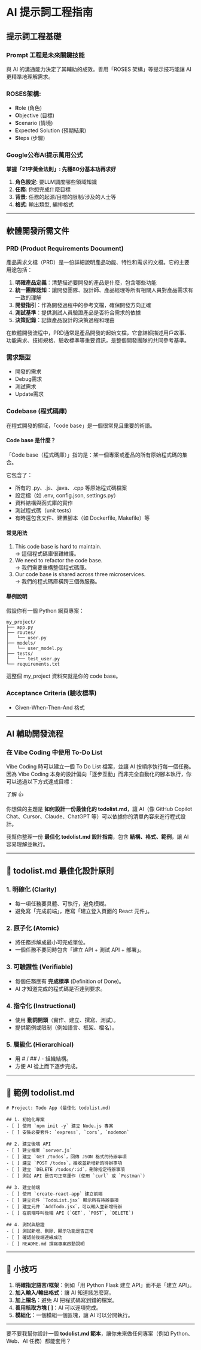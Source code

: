 # AI 提示詞工程指南

## 提示詞工程基礎

### Prompt 工程是未來關鍵技能
與 AI 的溝通能力決定了其輔助的成效。善用「ROSES 架構」等提示技巧能讓 AI 更精準地理解需求。

### ROSES架構:
- **R**ole (角色)
- **O**bjective (目標)
- **S**cenario (情境)
- **E**xpected Solution (預期結果)
- **S**teps (步驟)

### Google公布AI提示萬用公式
**掌握「21字黃金法則」: 先穩80分基本功再求好**

1. **角色設定**: 要LLM調度哪些領域知識
2. **任務**: 你想完成什麼目標
3. **背景**: 任務的起源/目標的限制/涉及的人士等
4. **格式**: 輸出類型, 編排格式

---

## 軟體開發所需文件

### PRD (Product Requirements Document)
產品需求文檔（PRD）是一份詳細說明產品功能、特性和需求的文檔。它的主要用途包括：

1. **明確產品定義**：清楚描述要開發的產品是什麼，包含哪些功能
2. **統一團隊認知**：讓開發團隊、設計師、產品經理等所有相關人員對產品需求有一致的理解
3. **開發指引**：作為開發過程中的參考文檔，確保開發方向正確
4. **測試基準**：提供測試人員驗證產品是否符合需求的依據
5. **決策記錄**：記錄產品設計的決策過程和理由

在軟體開發流程中，PRD通常是產品開發的起始文檔，它會詳細描述用戶故事、功能需求、技術規格、驗收標準等重要資訊，是整個開發團隊的共同參考基準。

### 需求類型
- 開發的需求
- Debug需求
- 測試需求
- Update需求

### Codebase (程式碼庫)
在程式開發的領域，「code base」是一個很常見且重要的術語。

#### Code base 是什麼？
「Code base（程式碼庫）」指的是：某一個專案或產品的所有原始程式碼的集合。

它包含了：
- 所有的 .py、.js、.java、.cpp 等原始程式碼檔案
- 設定檔（如 .env, config.json, settings.py）
- 資料結構與函式庫的實作
- 測試程式碼（unit tests）
- 有時還包含文件、建置腳本（如 Dockerfile, Makefile）等

#### 常見用法
1. This code base is hard to maintain.  
   → 這個程式碼庫很難維護。
2. We need to refactor the code base.  
   → 我們需要重構整個程式碼庫。
3. Our code base is shared across three microservices.  
   → 我們的程式碼庫橫跨三個微服務。

#### 舉例說明
假設你有一個 Python 網頁專案：

```
my_project/
├── app.py
├── routes/
│   └── user.py
├── models/
│   └── user_model.py
├── tests/
│   └── test_user.py
└── requirements.txt
```

這整個 my_project 資料夾就是你的 code base。

### Acceptance Criteria (驗收標準)
- Given-When-Then-And 格式

---

## AI 輔助開發流程

### 在 Vibe Coding 中使用 To-Do List
Vibe Coding 時可以建立一個 To Do List 檔案，並讓 AI 按順序執行每一個任務。因為 Vibe Coding 本身的設計偏向「逐步互動」而非完全自動化的腳本執行，你可以透過以下方式達成目標：


了解 👍

你想做的主題是 **如何設計一份最佳化的 todolist.md**，讓 AI（像 GitHub Copilot Chat、Cursor、Claude、ChatGPT 等）可以依據你的清單內容來進行程式設計。

我幫你整理一份 **最佳化 todolist.md 設計指南**，包含 **結構、格式、範例**，讓 AI 容易理解並執行。

---

## **📘 todolist.md 最佳化設計原則**

### **1. 明確化 (Clarity)**

- 每一項任務要具體、可執行，避免模糊。
- 避免寫「完成前端」，應寫「建立登入頁面的 React 元件」。

### **2. 原子化 (Atomic)**

- 將任務拆解成最小可完成單位。
- 一個任務不要同時包含「建立 API + 測試 API + 部署」。

### **3. 可驗證性 (Verifiable)**

- 每個任務應有 **完成標準** (Definition of Done)。
- AI 才知道完成的程式碼是否達到要求。

### **4. 指令化 (Instructional)**

- 使用 **動詞開頭**（實作、建立、撰寫、測試）。
- 提供範例或限制（例如語言、框架、檔名）。

### **5. 層級化 (Hierarchical)**

- 用 # / ## / - 組織結構。
- 方便 AI 從上而下逐步完成。

---

## **📂 範例 todolist.md**

```other
# Project: Todo App (最佳化 todolist.md)

## 1. 初始化專案
- [ ] 使用 `npm init -y` 建立 Node.js 專案
- [ ] 安裝必要套件: `express`, `cors`, `nodemon`

## 2. 建立後端 API
- [ ] 建立檔案 `server.js`
- [ ] 建立 `GET /todos`，回傳 JSON 格式的待辦事項
- [ ] 建立 `POST /todos`，接收並新增新的待辦事項
- [ ] 建立 `DELETE /todos/:id`，刪除指定待辦事項
- [ ] 測試 API 是否可正常運作 (使用 `curl` 或 `Postman`)

## 3. 建立前端
- [ ] 使用 `create-react-app` 建立前端
- [ ] 建立元件 `TodoList.jsx` 顯示所有待辦事項
- [ ] 建立元件 `AddTodo.jsx`，可以輸入並新增待辦
- [ ] 在前端呼叫後端 API (`GET`, `POST`, `DELETE`)

## 4. 測試與驗證
- [ ] 測試新增、刪除、顯示功能是否正常
- [ ] 確認前後端連線成功
- [ ] README.md 撰寫專案啟動說明
```

---

## **📌 小技巧**

1. **明確指定語言/框架**：例如「用 Python Flask 建立 API」而不是「建立 API」。
2. **加入輸入/輸出格式**：讓 AI 知道該怎麼寫。
3. **加上檔名**：避免 AI 把程式碼寫到錯的檔案。
4. **善用核取方塊 [ ]**：AI 可以逐項完成。
5. **模組化**：一個模組一個區塊，讓 AI 可以分開執行。

---

要不要我幫你設計一個 **todolist.md 範本**，讓你未來做任何專案（例如 Python、Web、AI 任務）都能套用？
